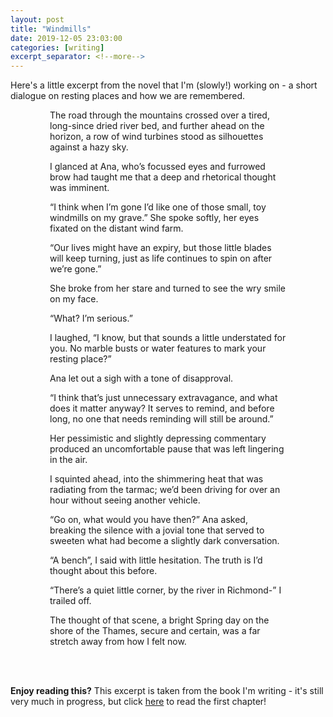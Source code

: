 ```yaml
---
layout: post
title: "Windmills"
date: 2019-12-05 23:03:00
categories: [writing]
excerpt_separator: <!--more-->
---
```


Here's a little excerpt from the novel that I'm (slowly!) working on - a short dialogue on resting places and how we are remembered.

<div class="message" style="width: 75%; margin: auto;">

<p class="book-paragraph" style="text-indent: 0px!important">
The road through the mountains crossed over a tired, long-since dried river bed, and further ahead on the horizon, a row of wind turbines stood as silhouettes against a hazy sky.
</p>

<p class="book-paragraph">
I glanced at Ana, who’s focussed eyes and furrowed brow had taught me that a deep and rhetorical thought was imminent.
</p>

<p class="book-paragraph">
​​“I think when I’m gone I’d like one of those small, toy windmills on my grave.” She spoke softly, her eyes fixated on the distant wind farm.
</p>

<!--more-->

<p class="book-paragraph">
“Our lives might have an expiry, but those little blades will keep turning, just as life continues to spin on after we’re gone.”
</p>

<p class="book-paragraph">
​​She broke from her stare and turned to see the wry smile on my face.
</p>

<p class="book-paragraph">
​​“What? I’m serious.”
</p>

<p class="book-paragraph">
I laughed, ​​“I know, but that sounds a little understated for you. No marble busts or water features to mark your resting place?”
</p>

<p class="book-paragraph">
​​Ana let out a sigh with a tone of disapproval.
</p>

<p class="book-paragraph">
“I think that’s just unnecessary extravagance, and what does it matter anyway? It serves to remind, and before long, no one that needs reminding will still be around.”
</p>

<p class="book-paragraph">
​​Her pessimistic and slightly depressing commentary produced an uncomfortable pause that was left lingering in the air.
</p>

<p class="book-paragraph">
I squinted ahead, into the shimmering heat that was radiating from the tarmac; we’d been driving for over an hour without seeing another vehicle.
</p>

<p class="book-paragraph">
“Go on, what would you have then?” Ana asked, breaking the silence with a jovial tone that served to sweeten what had become a slightly dark conversation.
</p>

<p class="book-paragraph">
“A bench”, I said with little hesitation. The truth is I’d thought about this before.  
</p>

<p class="book-paragraph">
“There’s a quiet little corner, by the river in Richmond-” I trailed off.
</p>

<p class="book-paragraph">
The thought of that scene, a bright Spring day on the shore of the Thames, secure and certain, was a far stretch away from how I felt now.
</p>

</div>
<br>
<br>

<p class="lead page-news"><b>Enjoy reading this?</b> This excerpt is taken from the book I'm writing - it's still very much in progress, but click <a href="{{ site.url }}/page/chapter1">here</a> to read the first chapter!</p>
